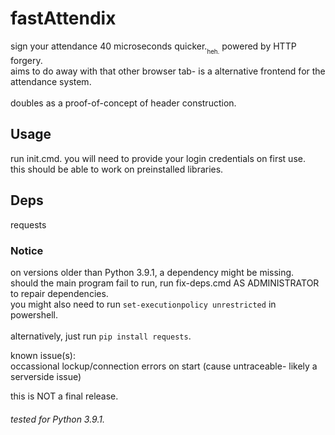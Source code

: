 # fastAttendix
sign your attendance 40 microseconds quicker.<sub><sub>heh.</sub></sub> powered by HTTP forgery. </br>aims to do away with that other browser tab- is a alternative frontend for the attendance system. </br></br>doubles as a proof-of-concept of header construction.

## Usage
run init.cmd. you will need to provide your login credentials on first use. </br>this should be able to work on preinstalled libraries. 

## Deps
requests

### Notice
on versions older than Python 3.9.1, a dependency might be missing. </br>
should the main program fail to run, run fix-deps.cmd AS ADMINISTRATOR to repair dependencies. </br>you might also need to run `set-executionpolicy unrestricted` in powershell.</br></br>
alternatively, just run `pip install requests`.

known issue(s): </br>
occassional lockup/connection errors on start (cause untraceable- likely a serverside issue)

this is NOT a final release.

###### tested for Python 3.9.1.
